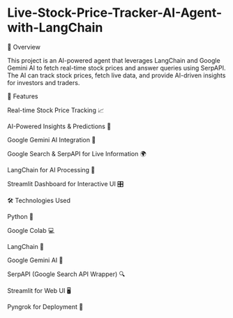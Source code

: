 # Live-Stock-Price-Tracker-AI-Agent-with-LangChain
📌 Overview

This project is an AI-powered agent that leverages LangChain and Google Gemini AI to fetch real-time stock prices and answer queries using SerpAPI. The AI can track stock prices, fetch live data, and provide AI-driven insights for investors and traders.

🚀 Features

Real-time Stock Price Tracking 📈

AI-Powered Insights & Predictions 🤖

Google Gemini AI Integration 🔗

Google Search & SerpAPI for Live Information 🌍

LangChain for AI Processing 🧠

Streamlit Dashboard for Interactive UI 🎛️

🛠️ Technologies Used

Python 🐍

Google Colab 💻

LangChain 🧠

Google Gemini AI 🤖

SerpAPI (Google Search API Wrapper) 🔍

Streamlit for Web UI 🖥️

Pyngrok for Deployment 🚀
